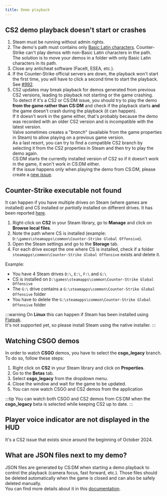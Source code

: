 ```yaml
---
title: Demo playback
---
```


## CS2 demo playback doesn't start or crashes

1. Steam must be running without admin rights.
2. The demo's path must contains only [Basic Latin characters](<https://en.wikipedia.org/wiki/Basic_Latin_(Unicode_block)>).
   Counter-Strike can't play demos with non-Basic Latin characters in the path.  
   The solution is to move your demos in a folder with only Basic Latin characters in its path.
3. Close any anticheat software (FaceIt, ESEA, etc.).
4. If the Counter-Strike official servers are down, the playback won't start the first time, you will have to click a
   second time to start the playback. See [#992](https://github.com/akiver/cs-demo-manager/issues/992).
5. CS2 updates may break playback for demos generated from previous CS2 versions, leading to playback not starting or the game crashing.  
   To detect if it's a CS2 or CS:DM issue, you should try to play the demo **from the game rather than CS:DM** and check if the playback starts **and** the game doesn't crash during the playback (it can happen).  
   If it doesn't work in the game either, that's probably because the demo was recorded with an older CS2 version and is incompatible with the latest version.  
   Valve sometimes creates a "_branch_" (available from the game properties in Steam) to allow playing on a previous game version.  
   As a last resort, you can try to find a compatible CS2 branch by selecting it from the CS2 properties in Steam and then try to play the demo again.  
   CS:DM starts the currently installed version of CS2 so if it doesn't work in the game, it won't work in CS:DM either.  
   If the issue happens only when playing the demo from CS:DM, please create a [new issue](https://github.com/akiver/cs-demo-manager/issues/new).

## Counter-Strike executable not found

It can happen if you have multiple drives on Steam (where games are installed) and CS installed or _partially_ installed
on different drives. It has been reported [here](https://github.com/akiver/cs-demo-manager/issues/648).

1. Right-click on **CS2** in your Steam library, go to **Manage** and click on **Browse local files**.
2. Note the path where CS is installed (example: `D:\games\steamapps\common\Counter-Strike Global Offensive`).
3. Open the Steam settings and go to the **Storage** tab.
4. For each drive except the one where CS is installed, check if a folder `steamapps\common\Counter-Strike Global Offensive` exists and delete it.

Example:

- You have 4 Steam drives `D:\`, `E:\`, `F:\` and `G:\`
- CS is installed on `D:\games\steamapps\common\Counter-Strike Global Offensive`
- The `G:\` drive contains a `G:\steamapps\common\Counter-Strike Global Offensive` folder
- You have to delete the `G:\steamapps\common\Counter-Strike Global Offensive` folder

:::warning
On **Linux** this can happen if Steam has been installed using [Flatpak](https://flatpak.org/).  
It's not supported yet, so please install Steam using the native installer.
:::

## Watching CSGO demos

In order to watch **CSGO** demos, you have to select the **csgo_legacy** branch.  
To do so, follow these steps:

1. Right click on **CS2** in your Steam library and click on **Properties**.
2. Go to the **Betas** tab.
3. Select **csgo_legacy** from the dropdown menu.
4. Close the window and wait for the game to be updated.
5. You can now watch CSGO and CS2 demos from the application

:::tip
You can watch both CSGO and CS2 demos from CS:DM when the **csgo_legacy** beta is selected while keeping CS2 up to date.
:::

## Player voice indicator are not displayed in the HUD

It's a CS2 issue that exists since around the beginning of October 2024.

## What are JSON files next to my demo?

JSON files are generated by CS:DM when starting a demo playback to control the playback (camera focus, fast forward, etc.).
Those files should be deleted automatically when the game is closed and can also be safely deleted manually.  
You can find more details about it in this [documentation](/docs/development/cs-server-plugin).
